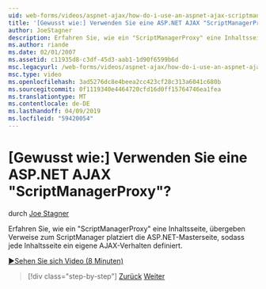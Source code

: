 ```yaml
---
uid: web-forms/videos/aspnet-ajax/how-do-i-use-an-aspnet-ajax-scriptmanagerproxy
title: '[Gewusst wie:] Verwenden Sie eine ASP.NET AJAX "ScriptManagerProxy"? | Microsoft-Dokumentation'
author: JoeStagner
description: Erfahren Sie, wie ein "ScriptManagerProxy" eine Inhaltsseite, übergeben Verweise zum ScriptManager platziert die ASP.NET-Masterseite, sodass jeder Inhaltsseite t...
ms.author: riande
ms.date: 02/01/2007
ms.assetid: c11935d8-c3df-45d3-aab1-1d90f6599b6d
msc.legacyurl: /web-forms/videos/aspnet-ajax/how-do-i-use-an-aspnet-ajax-scriptmanagerproxy
msc.type: video
ms.openlocfilehash: 3ad5276dc8e4beea2cc423cf28c313a6041c680b
ms.sourcegitcommit: 0f1119340e4464720cfd16d0ff15764746ea1fea
ms.translationtype: MT
ms.contentlocale: de-DE
ms.lasthandoff: 04/09/2019
ms.locfileid: "59420054"
---
```

# <a name="how-do-i-use-an-aspnet-ajax-scriptmanagerproxy"></a>[Gewusst wie:] Verwenden Sie eine ASP.NET AJAX "ScriptManagerProxy"?

durch [Joe Stagner](https://github.com/JoeStagner)

Erfahren Sie, wie ein "ScriptManagerProxy" eine Inhaltsseite, übergeben Verweise zum ScriptManager platziert die ASP.NET-Masterseite, sodass jede Inhaltsseite ein eigene AJAX-Verhalten definiert.

[&#9654;Sehen Sie sich Video (8 Minuten)](https://channel9.msdn.com/Blogs/ASP-NET-Site-Videos/how-do-i-use-an-aspnet-ajax-scriptmanagerproxy)

> [!div class="step-by-step"]
> [Zurück](how-do-i-use-the-aspnet-ajax-client-library-controls.md)
> [Weiter](how-do-i-use-the-aspnet-ajax-roundedcorners-extender.md)
